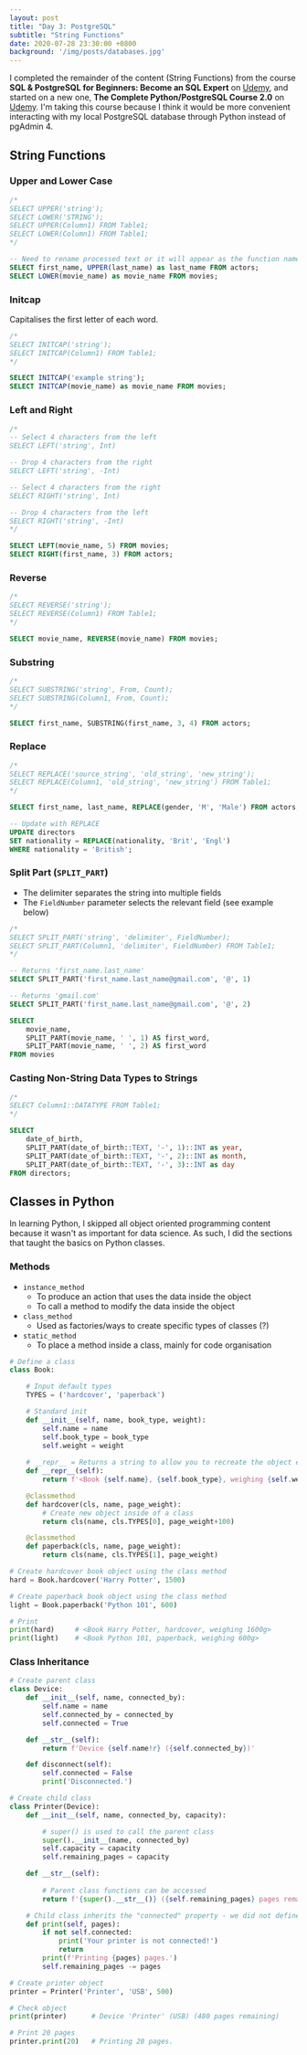 ```yaml
---
layout: post
title: "Day 3: PostgreSQL"
subtitle: "String Functions"
date: 2020-07-28 23:30:00 +0800
background: '/img/posts/databases.jpg'
---
```


I completed the remainder of the content (String Functions) from the course **SQL & PostgreSQL for Beginners: Become an SQL Expert** on [Udemy](https://www.udemy.com/course/sql-and-postgresql-for-beginners/), and started on a new one, **The Complete Python/PostgreSQL Course 2.0** on [Udemy](https://www.udemy.com/course/complete-python-postgresql-database-course/). I'm taking this course because I think it would be more convenient interacting with my local PostgreSQL database through Python instead of pgAdmin 4.

## String Functions

### Upper and Lower Case
```sql
/*
SELECT UPPER('string');
SELECT LOWER('STRING');
SELECT UPPER(Column1) FROM Table1;
SELECT LOWER(Column1) FROM Table1;
*/

-- Need to rename processed text or it will appear as the function name UPPER/LOWER/etc.
SELECT first_name, UPPER(last_name) as last_name FROM actors;
SELECT LOWER(movie_name) as movie_name FROM movies;
```

### Initcap
Capitalises the first letter of each word.

```sql
/*
SELECT INITCAP('string');
SELECT INITCAP(Column1) FROM Table1;
*/

SELECT INITCAP('example string');
SELECT INITCAP(movie_name) as movie_name FROM movies;
```

### Left and Right
```sql
/*
-- Select 4 characters from the left
SELECT LEFT('string', Int)

-- Drop 4 characters from the right
SELECT LEFT('string', -Int)

-- Select 4 characters from the right
SELECT RIGHT('string', Int)

-- Drop 4 characters from the left
SELECT RIGHT('string', -Int)
*/

SELECT LEFT(movie_name, 5) FROM movies;
SELECT RIGHT(first_name, 3) FROM actors;
```

### Reverse
```sql
/*
SELECT REVERSE('string');
SELECT REVERSE(Column1) FROM Table1;
*/

SELECT movie_name, REVERSE(movie_name) FROM movies;
```

### Substring
```sql
/*
SELECT SUBSTRING('string', From, Count);
SELECT SUBSTRING(Column1, From, Count);
*/

SELECT first_name, SUBSTRING(first_name, 3, 4) FROM actors;
```

### Replace
```sql
/*
SELECT REPLACE('source_string', 'old_string', 'new_string');
SELECT REPLACE(Column1, 'old_string', 'new_string') FROM Table1;
*/

SELECT first_name, last_name, REPLACE(gender, 'M', 'Male') FROM actors;

-- Update with REPLACE
UPDATE directors
SET nationality = REPLACE(nationality, 'Brit', 'Engl')
WHERE nationality = 'British';
```

### Split Part (`SPLIT_PART`)
* The delimiter separates the string into multiple fields
* The `FieldNumber` parameter selects the relevant field (see example below)

```sql
/*
SELECT SPLIT_PART('string', 'delimiter', FieldNumber);
SELECT SPLIT_PART(Column1, 'delimiter', FieldNumber) FROM Table1;
*/

-- Returns 'first_name.last_name'
SELECT SPLIT_PART('first_name.last_name@gmail.com', '@', 1)

-- Returns 'gmail.com'
SELECT SPLIT_PART('first_name.last_name@gmail.com', '@', 2)

SELECT
	movie_name,
	SPLIT_PART(movie_name, ' ', 1) AS first_word,
	SPLIT_PART(movie_name, ' ', 2) AS first_word
FROM movies
```

### Casting Non-String Data Types to Strings
```sql
/*
SELECT Column1::DATATYPE FROM Table1;
*/

SELECT
	date_of_birth,
	SPLIT_PART(date_of_birth::TEXT, '-', 1)::INT as year,
	SPLIT_PART(date_of_birth::TEXT, '-', 2)::INT as month,
	SPLIT_PART(date_of_birth::TEXT, '-', 3)::INT as day
FROM directors;
```

## Classes in Python
In learning Python, I skipped all object oriented programming content because it wasn't as important for data science. As such, I did the sections that taught the basics on Python classes.

### Methods
* `instance_method`
    * To produce an action that uses the data inside the object
    * To call a method to modify the data inside the object
* `class_method`
    * Used as factories/ways to create specific types of classes (?)
* `static_method`
    * To place a method inside a class, mainly for code organisation

```py
# Define a class
class Book:

    # Input default types
    TYPES = ('hardcover', 'paperback')

    # Standard init
    def __init__(self, name, book_type, weight):
        self.name = name
        self.book_type = book_type
        self.weight = weight
    
    # __repr__ = Returns a string to allow you to recreate the object easily
    def __repr__(self):
        return f'<Book {self.name}, {self.book_type}, weighing {self.weight}g>'

    @classmethod
    def hardcover(cls, name, page_weight):
        # Create new object inside of a class
        return cls(name, cls.TYPES[0], page_weight+100)

    @classmethod
    def paperback(cls, name, page_weight):
        return cls(name, cls.TYPES[1], page_weight)

# Create hardcover book object using the class method
hard = Book.hardcover('Harry Potter', 1500)

# Create paperback book object using the class method
light = Book.paperback('Python 101', 600)

# Print
print(hard)     # <Book Harry Potter, hardcover, weighing 1600g>
print(light)    # <Book Python 101, paperback, weighing 600g>
```

### Class Inheritance
```py
# Create parent class
class Device:
    def __init__(self, name, connected_by):
        self.name = name
        self.connected_by = connected_by
        self.connected = True

    def __str__(self):
        return f'Device {self.name!r} ({self.connected_by})'

    def disconnect(self):
        self.connected = False
        print('Disconnected.')

# Create child class
class Printer(Device):
    def __init__(self, name, connected_by, capacity):

        # super() is used to call the parent class
        super().__init__(name, connected_by)
        self.capacity = capacity
        self.remaining_pages = capacity

    def __str__(self):
        
        # Parent class functions can be accessed
        return f'{super().__str__()} ({self.remaining_pages} pages remaining)'

    # Child class inherits the "connected" property - we did not define this
    def print(self, pages):
        if not self.connected:
            print('Your printer is not connected!')
            return
        print(f'Printing {pages} pages.')
        self.remaining_pages -= pages

# Create printer object
printer = Printer('Printer', 'USB', 500)

# Check object
print(printer)      # Device 'Printer' (USB) (480 pages remaining)

# Print 20 pages
printer.print(20)   # Printing 20 pages.
```